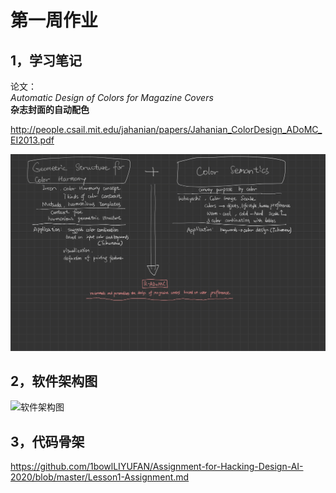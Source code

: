 # 第一周作业
## 1，学习笔记
论文：  
*Automatic Design of Colors for Magazine Covers*  
**杂志封面的自动配色**

http://people.csail.mit.edu/jahanian/papers/Jahanian_ColorDesign_ADoMC_EI2013.pdf

![学习笔记](GitHub-2.jpg)

## 2，软件架构图
![软件架构图](structure.jpg)

## 3，代码骨架
https://github.com/1bowlLIYUFAN/Assignment-for-Hacking-Design-AI-2020/blob/master/Lesson1-Assignment.md



